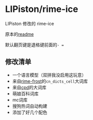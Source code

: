 # LIPiston/rime-ice 

LIPiston 修改的 rime-ice  

原本的[readme](README-original.md)

默认翻页键是退格键前面的`- =`

## 修改清单  

- 一个语言模型（双拼我没启用这玩意）
- 来自[rime-frost](https://github.com/gaboolic/rime-frost)的`cn_dicts_cell`大词库
- 来自[cpd](https://github.com/wuhgit/CustomPinyinDictionary)的大词库
- 萌娘百科词库
- mc词库
- 搜狗热词自动构建
- 添加了好几个配色